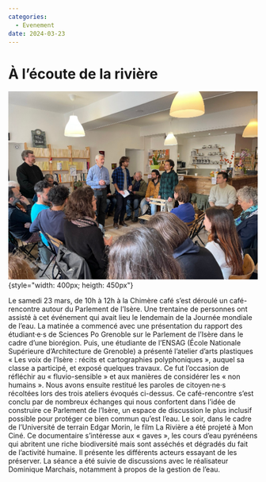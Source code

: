 ```yaml
---
categories:
  - Evenement
date: 2024-03-23
---
```



# À l’écoute de la rivière 

 ![image](https://github.com/Konsilion/konsilion-drive/blob/main/a-l-ecoute-de-la-riviere-photo.png?raw=true){style="width: 400px; heigth: 450px"}

 Le samedi 23 mars, de 10h à 12h à la Chimère café s’est déroulé un café-rencontre autour du Parlement de l’Isère. Une trentaine de personnes ont assisté à cet événement qui avait lieu le lendemain de la Journée mondiale de l’eau. La matinée a commencé avec une présentation du rapport des étudiant·e·s de Sciences Po Grenoble sur le Parlement de l’Isère dans le cadre d’une biorégion. Puis, une étudiante de l’ENSAG (École Nationale Supérieure d’Architecture de Grenoble) a présenté l’atelier d’arts plastiques « Les voix de l’Isère : récits et cartographies polyphoniques », auquel sa classe a participé, et exposé quelques travaux. Ce fut l’occasion de réfléchir au « fluvio-sensible » et aux manières de considérer les « non humains ». Nous avons ensuite restitué les paroles de citoyen·ne·s récoltées lors des trois ateliers évoqués ci-dessus. Ce café-rencontre s’est conclu par de nombreux échanges qui nous confortent dans l’idée de construire ce Parlement de l’Isère, un espace de discussion le plus inclusif possible pour protéger ce bien commun qu’est l’eau. Le soir, dans le cadre de l’Université de terrain Edgar Morin, le film La Rivière a été projeté à Mon Ciné. Ce documentaire s’intéresse aux « gaves », les cours d’eau pyrénéens qui abritent une riche biodiversité mais sont asséchés et dégradés du fait de l’activité humaine. Il présente les différents acteurs essayant de les préserver. La séance a été suivie de discussions avec le réalisateur Dominique Marchais, notamment à propos de la gestion de l’eau. 

